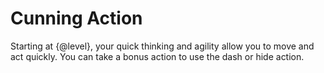 # Cunning Action
Starting at {@level}, your quick thinking and agility allow you to move and act quickly.
You can take a bonus action to use the dash or hide action.
